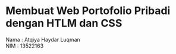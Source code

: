 # Membuat Web Portofolio Pribadi dengan HTLM dan CSS

Nama : Atqiya Haydar Luqman <br>
NIM : 13522163
